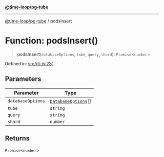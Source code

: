 [**@time-loop/pg-tube**](../README.md)

***

[@time-loop/pg-tube](../globals.md) / podsInsert

# Function: podsInsert()

> **podsInsert**(`databaseOptions`, `tube`, `query`, `shard`): `Promise`\<`number`\>

Defined in: [src/cli.ts:231](https://github.com/clickup/pg-tube/blob/master/src/cli.ts#L231)

## Parameters

| Parameter | Type |
| ------ | ------ |
| `databaseOptions` | [`DatabaseOptions`](../interfaces/DatabaseOptions.md)[] |
| `tube` | `string` |
| `query` | `string` |
| `shard` | `number` |

## Returns

`Promise`\<`number`\>
